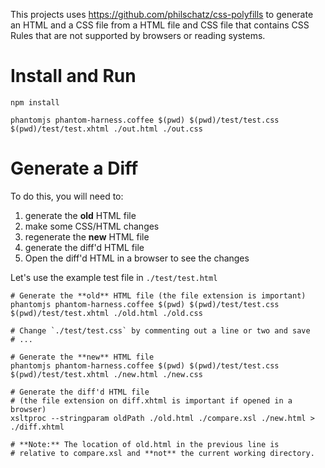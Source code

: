 This projects uses https://github.com/philschatz/css-polyfills to generate an HTML and a CSS file from a HTML file and CSS file that contains CSS Rules that are not supported by browsers or reading systems.

# Install and Run

    npm install

    phantomjs phantom-harness.coffee $(pwd) $(pwd)/test/test.css $(pwd)/test/test.xhtml ./out.html ./out.css


# Generate a Diff

To do this, you will need to:

1. generate the **old** HTML file
2. make some CSS/HTML changes
3. regenerate the **new** HTML file
4. generate the diff'd HTML file
5. Open the diff'd HTML in a browser to see the changes

Let's use the example test file in `./test/test.html`


    # Generate the **old** HTML file (the file extension is important)
    phantomjs phantom-harness.coffee $(pwd) $(pwd)/test/test.css $(pwd)/test/test.xhtml ./old.html ./old.css

    # Change `./test/test.css` by commenting out a line or two and save
    # ...

    # Generate the **new** HTML file
    phantomjs phantom-harness.coffee $(pwd) $(pwd)/test/test.css $(pwd)/test/test.xhtml ./new.html ./new.css

    # Generate the diff'd HTML file
    # (the file extension on diff.xhtml is important if opened in a browser)
    xsltproc --stringparam oldPath ./old.html ./compare.xsl ./new.html > ./diff.xhtml

    # **Note:** The location of old.html in the previous line is
    # relative to compare.xsl and **not** the current working directory.

